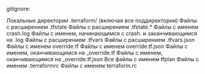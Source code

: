 gitignore:

Локальные директории .terraform/ (включая все поддиректории)
Файлы с расширением .tfstate
Файлы с расширением .tfstate.*
Файлы с именем crash.log
Файлы с именем, начинающимся с crash. и заканчивающимся на .log
Файлы с расширением .tfvars
Файлы с расширением .tfvars.json
Файлы с именем override.tf
Файлы с именем override.tf.json
Файлы с именем, оканчивающимся на _override.tf
Файлы с именем, оканчивающимся на _override.tf.json
Все файлы с именем tfplan
Файлы с именем .terraformrc
Файлы с именем terraform.rc